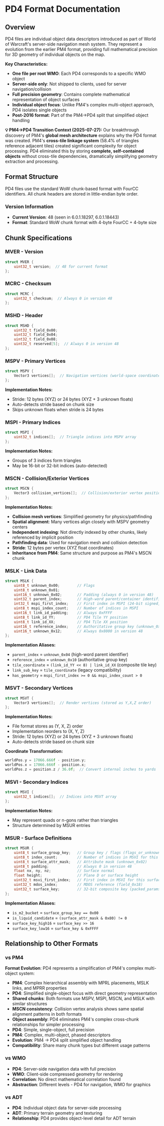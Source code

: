 # PD4 Format Documentation

## Overview

PD4 files are individual object data descriptors introduced as part of World of Warcraft's server-side navigation mesh system. They represent a evolution from the earlier PM4 format, providing full mathematical precision for 3D geometry of individual objects on the map.

**Key Characteristics:**
- **One file per root WMO**: Each PD4 corresponds to a specific WMO object
- **Server-side only**: Not shipped to clients, used for server navigation/collision
- **Full precision geometry**: Contains complete mathematical representation of object surfaces
- **Individual object focus**: Unlike PM4's complex multi-object approach, PD4 isolates single objects
- **Post-2016 format**: Part of the PM4→PD4 split that simplified object handling

**💡 PM4→PD4 Transition Context (2025-07-27):**
Our breakthrough discovery of PM4's **global mesh architecture** explains why the PD4 format was created. PM4's **cross-tile linkage system** (58.4% of triangles reference adjacent tiles) created significant complexity for object processing. PD4 eliminated this by storing **complete, self-contained objects** without cross-tile dependencies, dramatically simplifying geometry extraction and processing.

## Format Structure

PD4 files use the standard WoW chunk-based format with FourCC identifiers. All chunk headers are stored in little-endian byte order.

### Version Information
- **Current Version**: 48 (seen in 6.0.1.18297, 6.0.1.18443)
- **Format**: Standard WoW chunk format with 4-byte FourCC + 4-byte size

## Chunk Specifications

### MVER - Version
```c
struct MVER {
    uint32_t version;  // 48 for current format
};
```

### MCRC - Checksum
```c
struct MCRC {
    uint32_t checksum;  // Always 0 in version 48
};
```

### MSHD - Header
```c
struct MSHD {
    uint32_t field_0x00;
    uint32_t field_0x04;
    uint32_t field_0x08;
    uint32_t reserved[5];  // Always 0 in version 48
};
```

### MSPV - Primary Vertices
```c
struct MSPV {
    Vector3 vertices[];  // Navigation vertices (world-space coordinates)
};
```
**Implementation Notes:**
- Stride: 12 bytes (XYZ) or 24 bytes (XYZ + 3 unknown floats)
- Auto-detects stride based on chunk size
- Skips unknown floats when stride is 24 bytes

### MSPI - Primary Indices
```c
struct MSPI {
    uint32_t indices[];  // Triangle indices into MSPV array
};
```
**Implementation Notes:**
- Groups of 3 indices form triangles
- May be 16-bit or 32-bit indices (auto-detected)

### MSCN - Collision/Exterior Vertices
```c
struct MSCN {
    Vector3 collision_vertices[];  // Collision/exterior vertex positions
};
```
**Implementation Notes:**
- **Collision mesh vertices**: Simplified geometry for physics/pathfinding
- **Spatial alignment**: Many vertices align closely with MSPV geometry centers
- **Independent indexing**: Not directly indexed by other chunks, likely referenced by implicit position
- **Pathfinding data**: Used for navigation mesh and collision detection
- **Stride**: 12 bytes per vertex (XYZ float coordinates)
- **Inheritance from PM4**: Same structure and purpose as PM4's MSCN chunk

### MSLK - Link Data
```c
struct MSLK {
    uint8_t unknown_0x00;        // Flags
    uint8_t unknown_0x01;
    uint16_t unknown_0x02;       // Padding (always 0 in version 48)
    uint32_t parent_index;       // High-word parent/container identifier (unknown_0x04)
    int32_t mspi_first_index;    // First index in MSPI (24-bit signed, -1 if none)
    uint8_t mspi_index_count;    // Number of indices in MSPI
    uint16_t link_id_padding;    // Always 0xFFFF
    uint8_t link_id_YY;          // PD4 Tile YY position
    uint8_t link_id_XX;          // PD4 Tile XX position
    uint16_t reference_index;    // Authoritative group key (unknown_0x10)
    uint16_t unknown_0x12;       // Always 0x8000 in version 48
};
```
**Implementation Aliases:**
- `parent_index` = `unknown_0x04` (high-word parent identifier)
- `reference_index` = `unknown_0x10` (authoritative group key)
- `tile_coordinate` = `(link_id_YY << 8) | link_id_XX` (composite tile key)
- `link_sub_key` = `tile_coordinate` (legacy compatibility)
- `has_geometry` = `mspi_first_index >= 0 && mspi_index_count > 0`

### MSVT - Secondary Vertices
```c
struct MSVT {
    Vector3 vertices[];  // Render vertices (stored as Y,X,Z order)
};
```
**Implementation Notes:**
- File format stores as (Y, X, Z) order
- Implementation reorders to (X, Y, Z)
- Stride: 12 bytes (XYZ) or 24 bytes (XYZ + 3 unknown floats)
- Auto-detects stride based on chunk size

**Coordinate Transformation:**
```c
worldPos.y = 17066.666f - position.y;
worldPos.x = 17066.666f - position.x;
worldPos.z = position.z / 36.0f;  // Convert internal inches to yards
```

### MSVI - Secondary Indices
```c
struct MSVI {
    uint32_t indices[];  // Indices into MSVT array
};
```
**Implementation Notes:**
- May represent quads or n-gons rather than triangles
- Structure determined by MSUR entries

### MSUR - Surface Definitions
```c
struct MSUR {
    uint8_t surface_group_key;   // Group key / flags (flags_or_unknown_0x00)
    uint8_t index_count;         // Number of indices in MSVI for this surface
    uint8_t surface_attr_mask;   // Attribute mask (unknown_0x02)
    uint8_t padding;             // Always 0 in version 48
    float nx, ny, nz;            // Surface normal
    float height;                // Plane D or surface height
    uint32_t msvi_first_index;   // First index in MSVI for this surface
    uint32_t mdos_index;         // MDOS reference (field_0x18)
    uint32_t surface_key;        // 32-bit composite key (packed_params)
};
```
**Implementation Aliases:**
- `is_m2_bucket` = `surface_group_key == 0x00`
- `is_liquid_candidate` = `(surface_attr_mask & 0x80) != 0`
- `surface_key_high16` = `surface_key >> 16`
- `surface_key_low16` = `surface_key & 0xFFFF`

## Relationship to Other Formats

### vs PM4

**Format Evolution**: PD4 represents a simplification of PM4's complex multi-object system:

- **PM4**: Complex hierarchical assembly with MPRL placements, MSLK links, and MPRR properties
- **PD4**: Simplified single-object focus with direct geometry representation
- **Shared chunks**: Both formats use MSPV, MSPI, MSCN, and MSLK with similar structures
- **MSCN consistency**: Collision vertex analysis shows same spatial alignment patterns in both formats
- **Object assembly**: PD4 eliminates PM4's complex cross-chunk relationships for simpler processing
- **PD4**: Simple, single-object, full precision
- **PM4**: Complex, multi-object, phased descriptors
- **Evolution**: PM4 → PD4 split simplified object handling
- **Compatibility**: Share many chunk types but different usage patterns

### vs WMO
- **PD4**: Server-side navigation data with full precision
- **WMO**: Client-side compressed geometry for rendering
- **Correlation**: No direct mathematical correlation found
- **Abstraction**: Different levels - PD4 for navigation, WMO for graphics

### vs ADT
- **PD4**: Individual object data for server-side processing
- **ADT**: Primary terrain geometry and texturing
- **Relationship**: PD4 provides object-level detail for ADT terrain


